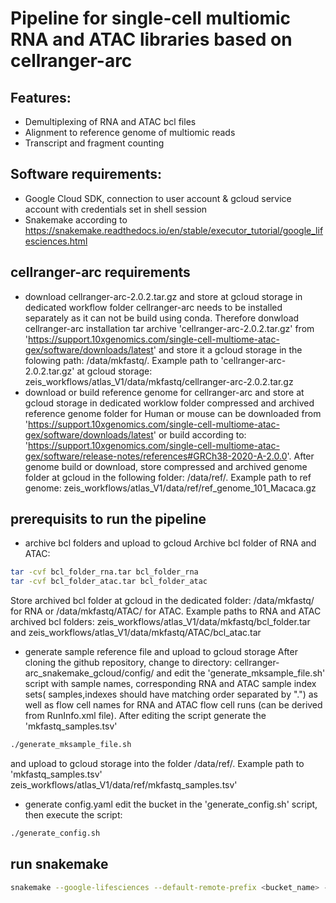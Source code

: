# Pipeline for single-cell multiomic RNA and ATAC libraries based on cellranger-arc

## Features:
- Demultiplexing of RNA and ATAC bcl files 
- Alignment to reference genome of multiomic reads
- Transcript and fragment counting 

## Software requirements:
- Google Cloud SDK, connection to user account & gcloud service account with credentials set in shell session 
- Snakemake according to https://snakemake.readthedocs.io/en/stable/executor_tutorial/google_lifesciences.html

## cellranger-arc requirements  
- download cellranger-arc-2.0.2.tar.gz and store at gcloud storage in dedicated workflow folder
cellranger-arc needs to be installed separately as it can not be build using conda. Therefore donwload cellranger-arc installation tar archive 'cellranger-arc-2.0.2.tar.gz' from 'https://support.10xgenomics.com/single-cell-multiome-atac-gex/software/downloads/latest' and store it a gcloud storage in the folowing path: <insertbucket>/data/mkfastq/. Example path to 'cellranger-arc-2.0.2.tar.gz' at gcloud storage: zeis_workflows/atlas_V1/data/mkfastq/cellranger-arc-2.0.2.tar.gz 
- download or build reference genome for cellranger-arc and store at gcloud storage in dedicated worklow folder
compressed and archived reference genome folder for Human or mouse can be downloaded from 'https://support.10xgenomics.com/single-cell-multiome-atac-gex/software/downloads/latest' or build according to: 'https://support.10xgenomics.com/single-cell-multiome-atac-gex/software/release-notes/references#GRCh38-2020-A-2.0.0'. After genome build or download, store compressed and archived genome folder at gcloud in the following folder: <insertbucket>/data/ref/. Example path to ref genome: zeis_workflows/atlas_V1/data/ref/ref_genome_101_Macaca.gz

## prerequisits to run the pipeline
- archive bcl folders and upload to gcloud
Archive bcl folder of RNA and ATAC: 
``` bash    
tar -cvf bcl_folder_rna.tar bcl_folder_rna
tar -cvf bcl_folder_atac.tar bcl_folder_atac 
```
Store archived bcl folder at gcloud in the dedicated folder: <insertbucket>/data/mkfastq/ for RNA or <insertbucket>/data/mkfastq/ATAC/ for ATAC. Example paths to RNA and ATAC archived bcl folders: zeis_workflows/atlas_V1/data/mkfastq/bcl_folder.tar and zeis_workflows/atlas_V1/data/mkfastq/ATAC/bcl_atac.tar
- generate sample reference file and upload to gcloud storage
After cloning the github repository, change to directory: cellranger-arc_snakemake_gcloud/config/ and edit the 'generate_mksample_file.sh' script with sample names, corresponding RNA and ATAC sample index sets( samples,indexes should have matching order separated by ".") as well as flow cell names for RNA and ATAC flow cell runs (can be derived from RunInfo.xml file).
After editing the script generate the 'mkfastq_samples.tsv' 
``` bash 
./generate_mksample_file.sh
``` 
and upload to gcloud storage into the folder <insertbucket>/data/ref/. Example path to 'mkfastq_samples.tsv' zeis_workflows/atlas_V1/data/ref/mkfastq_samples.tsv'
- generate config.yaml
edit the bucket in the 'generate_config.sh' script, then execute the script:
``` bash 
./generate_config.sh
```   

## run snakemake

``` bash
snakemake --google-lifesciences --default-remote-prefix <bucket_name> --use-conda --google-lifesciences-region <region> -j <num_jobs>
```

